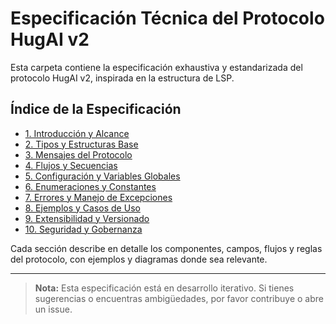 # Especificación Técnica del Protocolo HugAI v2

Esta carpeta contiene la especificación exhaustiva y estandarizada del protocolo HugAI v2, inspirada en la estructura de LSP.

## Índice de la Especificación

- [1. Introducción y Alcance](./introduccion.md)
- [2. Tipos y Estructuras Base](./tipos.md)
- [3. Mensajes del Protocolo](./mensajes.md)
- [4. Flujos y Secuencias](./flujos.md)
- [5. Configuración y Variables Globales](./configuracion.md)
- [6. Enumeraciones y Constantes](./enumeraciones.md)
- [7. Errores y Manejo de Excepciones](./errores.md)
- [8. Ejemplos y Casos de Uso](./ejemplos.md)
- [9. Extensibilidad y Versionado](./extensibilidad.md)
- [10. Seguridad y Gobernanza](./seguridad.md)

Cada sección describe en detalle los componentes, campos, flujos y reglas del protocolo, con ejemplos y diagramas donde sea relevante.

---

> **Nota:** Esta especificación está en desarrollo iterativo. Si tienes sugerencias o encuentras ambigüedades, por favor contribuye o abre un issue. 